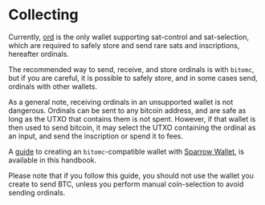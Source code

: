 Collecting
==========

Currently, [ord](https://github.com/BitOMC/BitOMC/) is the only wallet supporting
sat-control and sat-selection, which are required to safely store and send rare
sats and inscriptions, hereafter ordinals.

The recommended way to send, receive, and store ordinals is with `bitomc`, but if
you are careful, it is possible to safely store, and in some cases send,
ordinals with other wallets.

As a general note, receiving ordinals in an unsupported wallet is not
dangerous. Ordinals can be sent to any bitcoin address, and are safe as long as
the UTXO that contains them is not spent. However, if that wallet is then used
to send bitcoin, it may select the UTXO containing the ordinal as an input, and
send the inscription or spend it to fees.

A [guide](./collecting/sparrow-wallet.md) to creating an `bitomc`-compatible wallet with [Sparrow Wallet](https://sparrowwallet.com/), is available
in this handbook.

Please note that if you follow this guide, you should not use the wallet you
create to send BTC, unless you perform manual coin-selection to avoid sending
ordinals.
